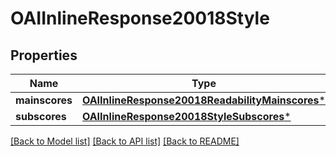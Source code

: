 # OAIInlineResponse20018Style

## Properties
Name | Type | Description | Notes
------------ | ------------- | ------------- | -------------
**mainscores** | [**OAIInlineResponse20018ReadabilityMainscores***](OAIInlineResponse20018ReadabilityMainscores.md) |  | [optional] 
**subscores** | [**OAIInlineResponse20018StyleSubscores***](OAIInlineResponse20018StyleSubscores.md) |  | [optional] 

[[Back to Model list]](../README.md#documentation-for-models) [[Back to API list]](../README.md#documentation-for-api-endpoints) [[Back to README]](../README.md)


